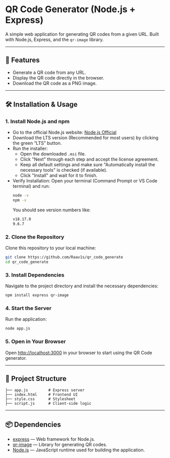 
# QR Code Generator (Node.js + Express)

A simple web application for generating QR codes from a given URL. Built with Node.js, Express, and the `qr-image` library.

---

## 🚀 Features

- Generate a QR code from any URL.
- Display the QR code directly in the browser.
- Download the QR code as a PNG image.

---

## 🛠 Installation & Usage

### 1. Install Node.js and npm

- Go to the official Node.js website: [Node.js Official](https://nodejs.org)
- Download the LTS version (Recommended for most users) by clicking the green “LTS” button.
- Run the installer:
  - Open the downloaded `.msi` file.
  - Click "Next" through each step and accept the license agreement.
  - Keep all default settings and make sure "Automatically install the necessary tools" is checked (if available).
  - Click "Install" and wait for it to finish.
- Verify Installation:
  Open your terminal (Command Prompt or VS Code terminal) and run:
  ```bash
  node -v
  npm -v
  ```
  You should see version numbers like:
  ```bash
  v18.17.0
  9.6.7
  ```

### 2. Clone the Repository

Clone this repository to your local machine:
```bash
git clone https://github.com/Raav1s/qr_code_generate
cd qr_code_generate
```

### 3. Install Dependencies

Navigate to the project directory and install the necessary dependencies:
```bash
npm install express qr-image
```

### 4. Start the Server

Run the application:
```bash
node app.js
```

### 5. Open in Your Browser

Open [http://localhost:3000](http://localhost:3000) in your browser to start using the QR Code generator.

---

## 📁 Project Structure

```
├── app.js         # Express server
├── index.html     # Frontend UI
├── style.css      # Stylesheet
├── script.js      # Client-side logic
```

---

## 📦 Dependencies

- [express](https://www.npmjs.com/package/express) — Web framework for Node.js.
- [qr-image](https://www.npmjs.com/package/qr-image) — Library for generating QR codes.
- [Node.js](https://nodejs.org) — JavaScript runtime used for building the application.
